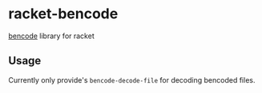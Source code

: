 # racket-bencode
[bencode](https://en.wikipedia.org/wiki/Bencode) library for racket

## Usage
Currently only provide's `bencode-decode-file` for decoding bencoded files. 
